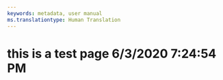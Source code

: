 ```yaml
---
keywords: metadata, user manual
ms.translationtype: Human Translation
---
```

# this is a test page 6/3/2020 7:24:54 PM